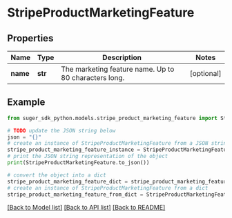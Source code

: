 # StripeProductMarketingFeature


## Properties

Name | Type | Description | Notes
------------ | ------------- | ------------- | -------------
**name** | **str** | The marketing feature name. Up to 80 characters long. | [optional] 

## Example

```python
from suger_sdk_python.models.stripe_product_marketing_feature import StripeProductMarketingFeature

# TODO update the JSON string below
json = "{}"
# create an instance of StripeProductMarketingFeature from a JSON string
stripe_product_marketing_feature_instance = StripeProductMarketingFeature.from_json(json)
# print the JSON string representation of the object
print(StripeProductMarketingFeature.to_json())

# convert the object into a dict
stripe_product_marketing_feature_dict = stripe_product_marketing_feature_instance.to_dict()
# create an instance of StripeProductMarketingFeature from a dict
stripe_product_marketing_feature_from_dict = StripeProductMarketingFeature.from_dict(stripe_product_marketing_feature_dict)
```
[[Back to Model list]](../README.md#documentation-for-models) [[Back to API list]](../README.md#documentation-for-api-endpoints) [[Back to README]](../README.md)


